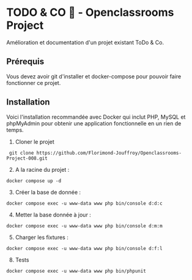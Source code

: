 # TODO & CO 📅 - Openclassrooms Project

Amélioration et documentation d'un projet existant ToDo & Co.

## Prérequis

Vous devez avoir git d'installer et docker-compose pour pouvoir faire fonctionner ce projet.

## Installation
Voici l'installation recommandée avec Docker qui inclut PHP, MySQL et phpMyAdmin pour obtenir une application fonctionnelle en un rien de temps.

1. Cloner le projet
```
 git clone https://github.com/Florimond-Jouffroy/Openclassrooms-Project-008.git
```

2. A la racine du projet :
```
docker compose up -d
```
3. Créer la base de donnée :
```
docker compose exec -u www-data www php bin/console d:d:c
```
4. Metter la base donnée à jour :
```
docker compose exec -u www-data www php bin/console d:m:m
```

5. Charger les fixtures :
```
docker compose exec -u www-data www php bin/console d:f:l
```

8. Tests
```
docker compose exec -u www-data www php bin/phpunit
```
